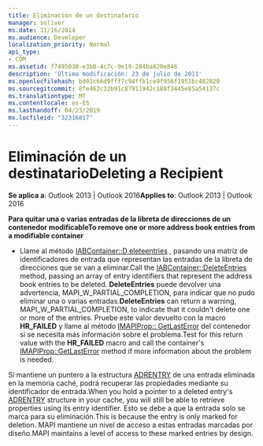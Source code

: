 ```yaml
---
title: Eliminación de un destinatario
manager: soliver
ms.date: 11/16/2014
ms.audience: Developer
localization_priority: Normal
api_type:
- COM
ms.assetid: f7495030-e3b8-4c7c-9e19-284ba820e846
description: 'Última modificación: 23 de julio de 2011'
ms.openlocfilehash: bd01c66d9fff7c94ffb1ce9f956f1951bc482020
ms.sourcegitcommit: 8fe462c32b91c87911942c188f3445e85a54137c
ms.translationtype: MT
ms.contentlocale: es-ES
ms.lasthandoff: 04/23/2019
ms.locfileid: "32316817"
---
```

# <a name="deleting-a-recipient"></a><span data-ttu-id="ab928-103">Eliminación de un destinatario</span><span class="sxs-lookup"><span data-stu-id="ab928-103">Deleting a Recipient</span></span>

  
  
<span data-ttu-id="ab928-104">**Se aplica a**: Outlook 2013 | Outlook 2016</span><span class="sxs-lookup"><span data-stu-id="ab928-104">**Applies to**: Outlook 2013 | Outlook 2016</span></span> 
  
 <span data-ttu-id="ab928-105">**Para quitar una o varias entradas de la libreta de direcciones de un contenedor modificable**</span><span class="sxs-lookup"><span data-stu-id="ab928-105">**To remove one or more address book entries from a modifiable container**</span></span>
  
- <span data-ttu-id="ab928-106">Llame al método [IABContainer::D eleteentries](iabcontainer-deleteentries.md) , pasando una matriz de identificadores de entrada que representan las entradas de la libreta de direcciones que se van a eliminar.</span><span class="sxs-lookup"><span data-stu-id="ab928-106">Call the [IABContainer::DeleteEntries](iabcontainer-deleteentries.md) method, passing an array of entry identifiers that represent the address book entries to be deleted.</span></span> <span data-ttu-id="ab928-107">**DeleteEntries** puede devolver una advertencia, MAPI_W_PARTIAL_COMPLETION, para indicar que no pudo eliminar una o varias entradas.</span><span class="sxs-lookup"><span data-stu-id="ab928-107">**DeleteEntries** can return a warning, MAPI_W_PARTIAL_COMPLETION, to indicate that it couldn't delete one or more of the entries.</span></span> <span data-ttu-id="ab928-108">Pruebe este valor devuelto con la macro **HR_FAILED** y llame al método [IMAPIProp:: GetLastError](imapiprop-getlasterror.md) del contenedor si se necesita más información sobre el problema.</span><span class="sxs-lookup"><span data-stu-id="ab928-108">Test for this return value with the **HR_FAILED** macro and call the container's [IMAPIProp::GetLastError](imapiprop-getlasterror.md) method if more information about the problem is needed.</span></span> 
    
<span data-ttu-id="ab928-109">Si mantiene un puntero a la estructura [ADRENTRY](adrentry.md) de una entrada eliminada en la memoria caché, podrá recuperar las propiedades mediante su identificador de entrada.</span><span class="sxs-lookup"><span data-stu-id="ab928-109">When you hold a pointer to a deleted entry's [ADRENTRY](adrentry.md) structure in your cache, you will still be able to retrieve properties using its entry identifier.</span></span> <span data-ttu-id="ab928-110">Esto se debe a que la entrada solo se marca para su eliminación.</span><span class="sxs-lookup"><span data-stu-id="ab928-110">This is because the entry is only marked for deletion.</span></span> <span data-ttu-id="ab928-111">MAPI mantiene un nivel de acceso a estas entradas marcadas por diseño.</span><span class="sxs-lookup"><span data-stu-id="ab928-111">MAPI maintains a level of access to these marked entries by design.</span></span> 
  

